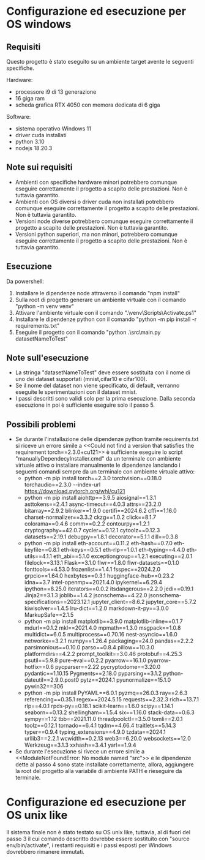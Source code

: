 # Configurazione ed esecuzione per OS windows

## **Requisiti**
Questo progetto è stato eseguito su un ambiente target avente le seguenti specifiche.

Hardware:
- processore i9 di 13 generazione
- 16 giga ram
- scheda grafica RTX 4050 con memora dedicata di 6 giga

Software:
- sistema operativo Windows 11
- driver cuda installati
- python 3.10 
- nodejs 18.20.3

## Note sui requisiti
- Ambienti con specifiche hardware minori potrebbero comunque eseguire correttamente il progetto a scapito delle prestazioni. Non è tuttavia garantito.
- Ambienti con OS diversi o driver cuda non installati potrebbero comunque eseguire correttamente il progetto a scapito delle prestazioni. Non è tuttavia garantito.
- Versioni node diverse potrebbero comunque eseguire correttamente il progetto a scapito delle prestazioni. Non è tuttavia garantito.
- Versioni python superiori, ma non minori, potrebbero comunque eseguire correttamente il progetto a scapito delle prestazioni. Non è tuttavia garantito.


## **Esecuzione**
Da powershell:
1. Installare le dipendenze node attraverso il comando "npm install"
2. Sulla root di progetto generare un ambiente virtuale con il comando "python -m venv venv"
3. Attivare l'ambiente virtuale con il comando ".\venv\Scripts\Activate.ps1"
4. Installare le dipendenze python con il comando "python -m pip install -r requirements.txt"
5. Eseguire il progetto con il comando "python .\src\main.py datasetNameToTest"


## Note sull'esecuzione
- La stringa "datasetNameToTest" deve essere sostituita con il nome di uno dei dataset supportati (mnist,cifar10 e cifar100).
- Se il nome del dataset non viene specificato, di default, verranno eseguite le sperimentazioni con il dataset mnist.
- I passi descritti sono validi solo per la prima esecuzione. Dalla seconda esecuzione in poi è sufficiente eseguire solo il passo 5. 


## Possibili problemi
- Se durante l'installazione delle dipendenze python tramite requiremts.txt si riceve un errore simile a <<Could not find a version that satisfies the requirement torch==2.3.0+cu121>> è sufficiente eseguire lo script "manuallyDependecyInstaller.cmd" da un terminale con ambiente virtuale attivo o installare manualmente le dipendenze lanciando i seguenti comandi sempre da un terminale con ambiente virtuale attivo:
    - python -m pip install torch==2.3.0 torchvision==0.18.0 torchaudio==2.3.0 --index-url https://download.pytorch.org/whl/cu121
    - python -m pip install aiohttp==3.9.5 aiosignal==1.3.1 asttokens==2.4.1 async-timeout==4.0.3 attrs==23.2.0 bitarray==2.9.2 blinker==1.9.0 certifi==2024.6.2 cffi==1.16.0 charset-normalizer==3.3.2 ckzg==1.0.2 click==8.1.7 colorama==0.4.6 comm==0.2.2 contourpy==1.2.1 cryptography==42.0.7 cycler==0.12.1 cytoolz==0.12.3 datasets==2.19.1 debugpy==1.8.1 decorator==5.1.1 dill==0.3.8
    - python -m pip install eth-account==0.11.2 eth-hash==0.7.0 eth-keyfile==0.8.1 eth-keys==0.5.1 eth-rlp==1.0.1 eth-typing==4.4.0 eth-utils==4.1.1 eth_abi==5.1.0 exceptiongroup==1.2.1 executing==2.0.1 filelock==3.13.1 Flask==3.1.0 flwr==1.8.0 flwr-datasets==0.1.0 fonttools==4.53.0 frozenlist==1.4.1 fsspec==2024.2.0 grpcio==1.64.0 hexbytes==0.3.1 huggingface-hub==0.23.2 idna==3.7 intel-openmp==2021.4.0 ipykernel==6.29.4 ipython==8.25.0 iterators==0.0.2 itsdangerous==2.2.0 jedi==0.19.1 Jinja2==3.1.3 joblib==1.4.2 jsonschema==4.22.0 jsonschema-specifications==2023.12.1 jupyter_client==8.6.2 jupyter_core==5.7.2 kiwisolver==1.4.5 lru-dict==1.2.0 markdown-it-py==3.0.0 MarkupSafe==2.1.5
    - python -m pip install matplotlib==3.9.0 matplotlib-inline==0.1.7 mdurl==0.1.2 mkl==2021.4.0 mpmath==1.3.0 msgpack==1.0.8 multidict==6.0.5 multiprocess==0.70.16 nest-asyncio==1.6.0 networkx==3.2.1 numpy==1.26.4 packaging==24.0 pandas==2.2.2 parsimonious==0.10.0 parso==0.8.4 pillow==10.3.0 platformdirs==4.2.2 prompt_toolkit==3.0.46 protobuf==4.25.3 psutil==5.9.8 pure-eval==0.2.2 pyarrow==16.1.0 pyarrow-hotfix==0.6 pycparser==2.22 pycryptodome==3.20.0 pydantic==1.10.15 Pygments==2.18.0 pyparsing==3.1.2 python-dateutil==2.9.0.post0 pytz==2024.1 pyunormalize==15.1.0 pywin32==306
    - python -m pip install PyYAML==6.0.1 pyzmq==26.0.3 ray==2.6.3 referencing==0.35.1 regex==2024.5.15 requests==2.32.3 rich==13.7.1 rlp==4.0.1 rpds-py==0.18.1 scikit-learn==1.6.0 scipy==1.14.1 seaborn==0.13.2 shellingham==1.5.4 six==1.16.0 stack-data==0.6.3 sympy==1.12 tbb==2021.11.0 threadpoolctl==3.5.0 tomli==2.0.1 toolz==0.12.1 tornado==6.4.1 tqdm==4.66.4 traitlets==5.14.3 typer==0.9.4 typing_extensions==4.9.0 tzdata==2024.1 urllib3==2.2.1 wcwidth==0.2.13 web3==6.20.0 websockets==12.0 Werkzeug==3.1.3 xxhash==3.4.1 yarl==1.9.4
- Se durante l'esecuzione si rivece un errore simile a <<ModuleNotFoundError: No module named "src">> e le dipendenze dette al passo 4 sono state installate correttamente, allora, aggiungere la root del progetto alla variabile di ambiente PATH e rieseguire da terminale.  



# Configurazione ed esecuzione per OS unix like
Il sistema finale non è stato testato su OS unix like, tuttavia, al di fuori del passo 3 il  cui comando descritto dovrebbe essere sostituito con "source env/bin/activate", i restanti requisiti e i passi esposti per Windows dovrebbero rimanere immutati.





